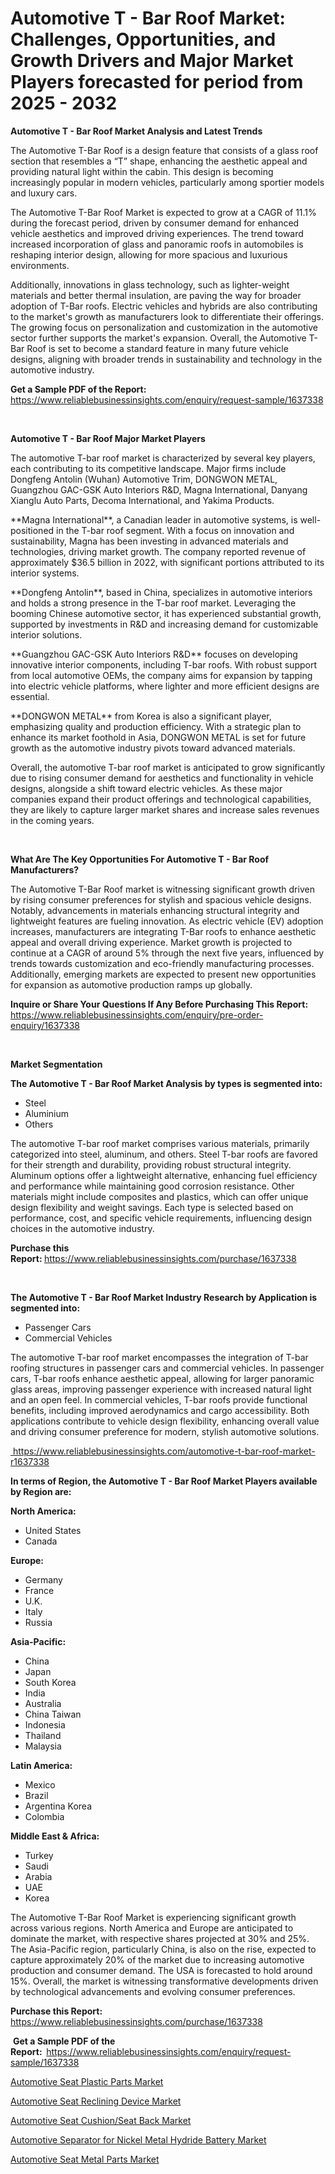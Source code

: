 <p><h1>Automotive T - Bar Roof Market: Challenges, Opportunities, and Growth Drivers and Major Market Players forecasted for period from 2025 - 2032</h1></p><p><strong>Automotive T - Bar Roof Market Analysis and Latest Trends</strong></p>
<p><p>The Automotive T-Bar Roof is a design feature that consists of a glass roof section that resembles a “T” shape, enhancing the aesthetic appeal and providing natural light within the cabin. This design is becoming increasingly popular in modern vehicles, particularly among sportier models and luxury cars. </p><p>The Automotive T-Bar Roof Market is expected to grow at a CAGR of 11.1% during the forecast period, driven by consumer demand for enhanced vehicle aesthetics and improved driving experiences. The trend toward increased incorporation of glass and panoramic roofs in automobiles is reshaping interior design, allowing for more spacious and luxurious environments. </p><p>Additionally, innovations in glass technology, such as lighter-weight materials and better thermal insulation, are paving the way for broader adoption of T-Bar roofs. Electric vehicles and hybrids are also contributing to the market's growth as manufacturers look to differentiate their offerings. The growing focus on personalization and customization in the automotive sector further supports the market's expansion. Overall, the Automotive T-Bar Roof is set to become a standard feature in many future vehicle designs, aligning with broader trends in sustainability and technology in the automotive industry.</p></p>
<p><strong>Get a Sample PDF of the Report:&nbsp;</strong> <a href="https://www.reliablebusinessinsights.com/enquiry/request-sample/1637338?utm_campaign=1106&utm_medium=2&utm_source=Github&utm_content=ia&utm_term=23032025&utm_id=automotive-t-bar-roof">https://www.reliablebusinessinsights.com/enquiry/request-sample/1637338</a></p>
<p>&nbsp;</p>
<p><strong>Automotive T - Bar Roof Major Market Players</strong></p>
<p><p>The automotive T-bar roof market is characterized by several key players, each contributing to its competitive landscape. Major firms include Dongfeng Antolin (Wuhan) Automotive Trim, DONGWON METAL, Guangzhou GAC-GSK Auto Interiors R&D, Magna International, Danyang Xianglu Auto Parts, Decoma International, and Yakima Products.</p><p>**Magna International**, a Canadian leader in automotive systems, is well-positioned in the T-bar roof segment. With a focus on innovation and sustainability, Magna has been investing in advanced materials and technologies, driving market growth. The company reported revenue of approximately $36.5 billion in 2022, with significant portions attributed to its interior systems.</p><p>**Dongfeng Antolin**, based in China, specializes in automotive interiors and holds a strong presence in the T-bar roof market. Leveraging the booming Chinese automotive sector, it has experienced substantial growth, supported by investments in R&D and increasing demand for customizable interior solutions.</p><p>**Guangzhou GAC-GSK Auto Interiors R&D** focuses on developing innovative interior components, including T-bar roofs. With robust support from local automotive OEMs, the company aims for expansion by tapping into electric vehicle platforms, where lighter and more efficient designs are essential.</p><p>**DONGWON METAL** from Korea is also a significant player, emphasizing quality and production efficiency. With a strategic plan to enhance its market foothold in Asia, DONGWON METAL is set for future growth as the automotive industry pivots toward advanced materials.</p><p>Overall, the automotive T-bar roof market is anticipated to grow significantly due to rising consumer demand for aesthetics and functionality in vehicle designs, alongside a shift toward electric vehicles. As these major companies expand their product offerings and technological capabilities, they are likely to capture larger market shares and increase sales revenues in the coming years.</p></p>
<p>&nbsp;</p>
<p><strong>What Are The Key Opportunities For Automotive T - Bar Roof Manufacturers?</strong></p>
<p><p>The Automotive T-Bar Roof market is witnessing significant growth driven by rising consumer preferences for stylish and spacious vehicle designs. Notably, advancements in materials enhancing structural integrity and lightweight features are fueling innovation. As electric vehicle (EV) adoption increases, manufacturers are integrating T-Bar roofs to enhance aesthetic appeal and overall driving experience. Market growth is projected to continue at a CAGR of around 5% through the next five years, influenced by trends towards customization and eco-friendly manufacturing processes. Additionally, emerging markets are expected to present new opportunities for expansion as automotive production ramps up globally.</p></p>
<p><strong>Inquire or Share Your Questions If Any Before Purchasing This Report:</strong> <a href="https://www.reliablebusinessinsights.com/enquiry/pre-order-enquiry/1637338?utm_campaign=1106&utm_medium=2&utm_source=Github&utm_content=ia&utm_term=23032025&utm_id=automotive-t-bar-roof">https://www.reliablebusinessinsights.com/enquiry/pre-order-enquiry/1637338</a></p>
<p>&nbsp;</p>
<p><strong>Market Segmentation</strong></p>
<p><strong>The Automotive T - Bar Roof Market Analysis by types is segmented into:</strong></p>
<p><ul><li>Steel</li><li>Aluminium</li><li>Others</li></ul></p>
<p><p>The automotive T-bar roof market comprises various materials, primarily categorized into steel, aluminum, and others. Steel T-bar roofs are favored for their strength and durability, providing robust structural integrity. Aluminum options offer a lightweight alternative, enhancing fuel efficiency and performance while maintaining good corrosion resistance. Other materials might include composites and plastics, which can offer unique design flexibility and weight savings. Each type is selected based on performance, cost, and specific vehicle requirements, influencing design choices in the automotive industry.</p></p>
<p><strong>Purchase this Report:&nbsp;</strong><a href="https://www.reliablebusinessinsights.com/purchase/1637338?utm_campaign=1106&utm_medium=2&utm_source=Github&utm_content=ia&utm_term=23032025&utm_id=automotive-t-bar-roof">https://www.reliablebusinessinsights.com/purchase/1637338</a></p>
<p>&nbsp;</p>
<p><strong>The Automotive T - Bar Roof Market Industry Research by Application is segmented into:</strong></p>
<p><ul><li>Passenger Cars</li><li>Commercial Vehicles</li></ul></p>
<p><p>The automotive T-bar roof market encompasses the integration of T-bar roofing structures in passenger cars and commercial vehicles. In passenger cars, T-bar roofs enhance aesthetic appeal, allowing for larger panoramic glass areas, improving passenger experience with increased natural light and an open feel. In commercial vehicles, T-bar roofs provide functional benefits, including improved aerodynamics and cargo accessibility. Both applications contribute to vehicle design flexibility, enhancing overall value and driving consumer preference for modern, stylish automotive solutions.</p></p>
<p><a href="https://www.reliablebusinessinsights.com/automotive-t-bar-roof-market-r1637338?utm_campaign=1106&utm_medium=2&utm_source=Github&utm_content=ia&utm_term=23032025&utm_id=automotive-t-bar-roof">&nbsp;https://www.reliablebusinessinsights.com/automotive-t-bar-roof-market-r1637338</a></p>
<p><strong>In terms of Region, the Automotive T - Bar Roof Market Players available by Region are:</strong></p>
<p>
    <p> <strong> North America: </strong>
        <ul>
            <li>United States</li>
            <li>Canada</li>
        </ul>
        </p> 
    <p> <strong> Europe: </strong>
        <ul>
            <li>Germany</li>
            <li>France</li>
            <li>U.K.</li>
            <li>Italy</li>
            <li>Russia</li>
        </ul>
        </p> 
    <p> <strong> Asia-Pacific: </strong>
        <ul>
            <li>China</li>
            <li>Japan</li>
            <li>South Korea</li>
            <li>India</li>
            <li>Australia</li>
            <li>China Taiwan</li>
            <li>Indonesia</li>
            <li>Thailand</li>
            <li>Malaysia</li>
        </ul>
        </p> 
    <p> <strong> Latin America: </strong>
        <ul>
            <li>Mexico</li>
            <li>Brazil</li>
            <li>Argentina Korea</li>
            <li>Colombia</li>
        </ul>
        </p> 
    <p> <strong> Middle East & Africa: </strong>
        <ul>
            <li>Turkey</li>
            <li>Saudi</li>
            <li>Arabia</li>
            <li>UAE</li>
            <li>Korea</li>
        </ul>
    </p>
    </p>
<p><p>The Automotive T-Bar Roof Market is experiencing significant growth across various regions. North America and Europe are anticipated to dominate the market, with respective shares projected at 30% and 25%. The Asia-Pacific region, particularly China, is also on the rise, expected to capture approximately 20% of the market due to increasing automotive production and consumer demand. The USA is forecasted to hold around 15%. Overall, the market is witnessing transformative developments driven by technological advancements and evolving consumer preferences.</p></p>
<p><strong>Purchase this Report: </strong><a href="https://www.reliablebusinessinsights.com/purchase/1637338?utm_campaign=1106&utm_medium=2&utm_source=Github&utm_content=ia&utm_term=23032025&utm_id=automotive-t-bar-roof">https://www.reliablebusinessinsights.com/purchase/1637338</a></p>
<p>&nbsp;<strong>Get a Sample PDF of the Report:&nbsp;&nbsp;</strong><a href="https://www.reliablebusinessinsights.com/enquiry/request-sample/1637338?utm_campaign=1106&utm_medium=2&utm_source=Github&utm_content=ia&utm_term=23032025&utm_id=automotive-t-bar-roof">https://www.reliablebusinessinsights.com/enquiry/request-sample/1637338</a></p>
<p><strong></strong></p>
<p><p><a href="https://github.com/rumaskdallys2/Market-Research-Report-List-1/blob/main/automotive-seat-plastic-parts-market.md?utm_campaign=1106&utm_medium=2&utm_source=Github&utm_content=ia&utm_term=23032025&utm_id=automotive-t-bar-roof">Automotive Seat Plastic Parts Market</a></p><p><a href="https://github.com/rjaibiagha/Market-Research-Report-List-1/blob/main/automotive-seat-reclining-device-market.md?utm_campaign=1106&utm_medium=2&utm_source=Github&utm_content=ia&utm_term=23032025&utm_id=automotive-t-bar-roof">Automotive Seat Reclining Device Market</a></p><p><a href="https://github.com/abdhsheila7/Market-Research-Report-List-1/blob/main/automotive-seat-cushionseat-back-market.md?utm_campaign=1106&utm_medium=2&utm_source=Github&utm_content=ia&utm_term=23032025&utm_id=automotive-t-bar-roof">Automotive Seat Cushion/Seat Back Market</a></p><p><a href="https://github.com/brinnoifon/Market-Research-Report-List-1/blob/main/automotive-separator-for-nickel-metal-hydride-battery-market.md?utm_campaign=1106&utm_medium=2&utm_source=Github&utm_content=ia&utm_term=23032025&utm_id=automotive-t-bar-roof">Automotive Separator for Nickel Metal Hydride Battery Market</a></p><p><a href="https://github.com/godekkutero4/Market-Research-Report-List-1/blob/main/automotive-seat-metal-parts-market.md?utm_campaign=1106&utm_medium=2&utm_source=Github&utm_content=ia&utm_term=23032025&utm_id=automotive-t-bar-roof">Automotive Seat Metal Parts Market</a></p></p>